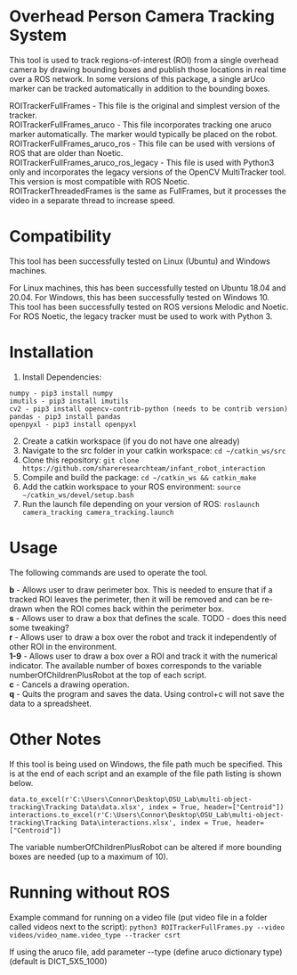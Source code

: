 # Overhead Person Camera Tracking System
This tool is used to track regions-of-interest (ROI) from a single overhead camera by drawing bounding boxes and publish those locations in real time over a ROS network. In some versions of this package, a single arUco marker can be tracked automatically in addition to the bounding boxes.

ROITrackerFullFrames - This file is the original and simplest version of the tracker.  
ROITrackerFullFrames_aruco - This file incorporates tracking one aruco marker automatically. The marker would typically be placed on the robot.  
ROITrackerFullFrames_aruco_ros - This file can be used with versions of ROS that are older than Noetic.  
ROITrackerFullFrames_aruco_ros_legacy - This file is used with Python3 only and incorporates the legacy versions of the OpenCV MultiTracker tool. This version is most compatible with ROS Noetic.  
ROITrackerThreadedFrames is the same as FullFrames, but it processes the video in a separate thread to increase speed.

# Compatibility
This tool has been successfully tested on Linux (Ubuntu) and Windows machines.

For Linux machines, this has been successfully tested on Ubuntu 18.04 and 20.04. For Windows, this has been successfully tested on Windows 10.  
This tool has been successfully tested on ROS versions Melodic and Noetic. For ROS Noetic, the legacy tracker must be used to work with Python 3.

# Installation

1. Install Dependencies:
```
numpy - pip3 install numpy
imutils - pip3 install imutils
cv2 - pip3 install opencv-contrib-python (needs to be contrib version)
pandas - pip3 install pandas
openpyxl - pip3 install openpyxl
```

2. Create a catkin workspace (if you do not have one already)
3. Navigate to the src folder in your catkin workspace: ```cd ~/catkin_ws/src```
4. Clone this repository: ```git clone https://github.com/shareresearchteam/infant_robot_interaction```
5. Compile and build the package: ```cd ~/catkin_ws && catkin_make```
6. Add the catkin workspace to your ROS environment: ```source ~/catkin_ws/devel/setup.bash```
7. Run the launch file depending on your version of ROS: ```roslaunch camera_tracking camera_tracking.launch```

# Usage

The following commands are used to operate the tool. 

**b** - Allows user to draw perimeter box. This is needed to ensure that if a tracked ROI leaves the perimeter, then it will be removed and can be re-drawn when the ROI comes back within the perimeter box.  
**s** - Allows user to draw a box that defines the scale. TODO - does this need some tweaking?  
**r** - Allows user to draw a box over the robot and track it independently of other ROI in the environment.  
**1-9** - Allows user to draw a box over a ROI and track it with the numerical indicator. The available number of boxes corresponds to the variable numberOfChildrenPlusRobot at the top of each script.  
**c** - Cancels a drawing operation.  
**q** - Quits the program and saves the data. Using control+c will not save the data to a spreadsheet.

# Other Notes
If this tool is being used on Windows, the file path much be specified. This is at the end of each script and an example of the file path listing is shown below.
```
data.to_excel(r'C:\Users\Connor\Desktop\OSU_Lab\multi-object-tracking\Tracking Data\data.xlsx', index = True, header=["Centroid"])
interactions.to_excel(r'C:\Users\Connor\Desktop\OSU_Lab\multi-object-tracking\Tracking Data\interactions.xlsx', index = True, header=["Centroid"])
```

The variable numberOfChildrenPlusRobot can be altered if more bounding boxes are needed (up to a maximum of 10). 

# Running without ROS
Example command for running on a video file (put video file in a folder called videos next to the script):
```python3 ROITrackerFullFrames.py --video videos/video_name.video_type --tracker csrt```

If using the aruco file, add parameter --type (define aruco dictionary type) (default is DICT_5X5_1000)
